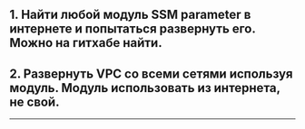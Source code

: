 ## 1. Найти любой модуль SSM parameter в интернете и попытаться развернуть его. Можно на гитхабе найти.
## 2.	Развернуть VPC со всеми сетями используя модуль. Модуль использовать из интернета, не свой.

_______________
